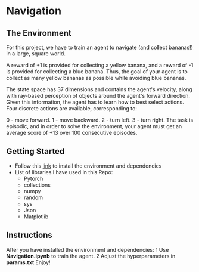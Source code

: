 # Navigation

## The Environment
For this project, we have to train an agent to navigate (and collect bananas!) in a large, square world.


A reward of +1 is provided for collecting a yellow banana, and a reward of -1 is provided for collecting a blue banana. Thus, the goal of your agent is to collect as many yellow bananas as possible while avoiding blue bananas.

The state space has 37 dimensions and contains the agent's velocity, along with ray-based perception of objects around the agent's forward direction. Given this information, the agent has to learn how to best select actions. Four discrete actions are available, corresponding to:

0 - move forward.
1 - move backward.
2 - turn left.
3 - turn right.
The task is episodic, and in order to solve the environment, your agent must get an average score of +13 over 100 consecutive episodes.

## Getting Started
- Follow this [link](https://github.com/udacity/deep-reinforcement-learning#dependencies) to install the environment and dependencies
- List of libraries I have used in this Repo:
    - Pytorch
    - collections
    - numpy
    - random
    - sys
    - Json
    - Matplotlib
 
## Instructions
After you have installed the environment and dependencies:
  1 Use **Navigation.ipynb** to train the agent.
  2 Adjust the hyperparameters in **params.txt**
Enjoy!
